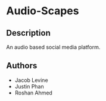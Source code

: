# Audio-Scapes

## Description
An audio based social media platform.

## Authors
- Jacob Levine
- Justin Phan
- Roshan Ahmed
